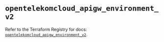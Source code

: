 # `opentelekomcloud_apigw_environment_v2`

Refer to the Terraform Registry for docs: [`opentelekomcloud_apigw_environment_v2`](https://registry.terraform.io/providers/opentelekomcloud/opentelekomcloud/1.36.12/docs/resources/apigw_environment_v2).
